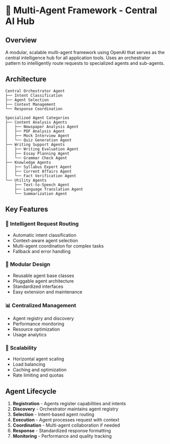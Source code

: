 # 🤖 Multi-Agent Framework - Central AI Hub

## Overview
A modular, scalable multi-agent framework using OpenAI that serves as the central intelligence hub for all application tools. Uses an orchestrator pattern to intelligently route requests to specialized agents and sub-agents.

## Architecture

```
Central Orchestrator Agent
├── Intent Classification
├── Agent Selection
├── Context Management
└── Response Coordination

Specialized Agent Categories
├── Content Analysis Agents
│   ├── Newspaper Analysis Agent
│   ├── PDF Analysis Agent
│   ├── Mock Interview Agent
│   └── Quiz Generation Agent
├── Writing Support Agents
│   ├── Writing Evaluation Agent
│   ├── Essay Planning Agent
│   └── Grammar Check Agent
├── Knowledge Agents
│   ├── Syllabus Expert Agent
│   ├── Current Affairs Agent
│   └── Fact Verification Agent
└── Utility Agents
    ├── Text-to-Speech Agent
    ├── Language Translation Agent
    └── Summarization Agent
```

## Key Features

### 🎯 **Intelligent Request Routing**
- Automatic intent classification
- Context-aware agent selection
- Multi-agent coordination for complex tasks
- Fallback and error handling

### 🔧 **Modular Design**
- Reusable agent base classes
- Pluggable agent architecture
- Standardized interfaces
- Easy extension and maintenance

### 📊 **Centralized Management**
- Agent registry and discovery
- Performance monitoring
- Resource optimization
- Usage analytics

### 🚀 **Scalability**
- Horizontal agent scaling
- Load balancing
- Caching and optimization
- Rate limiting and quotas

## Agent Lifecycle
1. **Registration** - Agents register capabilities and intents
2. **Discovery** - Orchestrator maintains agent registry
3. **Selection** - Intent-based agent routing
4. **Execution** - Agent processes request with context
5. **Coordination** - Multi-agent collaboration if needed
6. **Response** - Standardized response formatting
7. **Monitoring** - Performance and quality tracking
